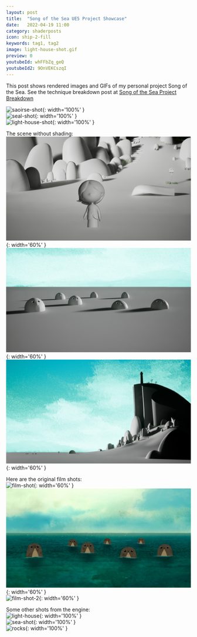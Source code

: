 ```yaml
---
layout: post
title:  "Song of the Sea UE5 Project Showcase"
date:   2022-04-19 11:00
category: shaderposts
icon: ship-2-fill
keywords: tag1, tag2
image: light-house-shot.gif
preview: 0
youtubeId: whFFbZq_geQ
youtubeId2: 9OnVEKCszqI
---
```


This post shows rendered images and GIFs of my personal project Song of the Sea. See the technique breakdown post at [Song of the Sea Project Breakdown](https://tianc377.github.io/shaderposts/2022/SongOfTheSeaProject.html)

![saoirse-shot](/post-img/shaderposts/song-of-the-sea/saoirse.gif){: width='100%' }<br />
![seal-shot](/post-img/shaderposts/song-of-the-sea/seal-shot.gif){: width='100%' }<br />
![light-house-shot](/post-img/shaderposts/song-of-the-sea/light-house-shot.gif){: width='100%' }<br />

The scene without shading:<br />
![unshaded](/post-img/shaderposts/song-of-the-sea/unshaded-1.png){: width='60%' }<br />
![unshaded](/post-img/shaderposts/song-of-the-sea/unshaded-3.png){: width='60%' }<br />
![unshaded](/post-img/shaderposts/song-of-the-sea/unshaded-2.png){: width='60%' }<br />


Here are the original film shots:<br />
![film-shot](/post-img/shaderposts/song-of-the-sea/film-shot.png){: width='60%' }<br />
![seal-shot-film](/post-img/shaderposts/song-of-the-sea/seal-shot-film.jpg){: width='60%' }<br />
![film-shot-2](/post-img/shaderposts/song-of-the-sea/film-shot-2.png){: width='60%' }<br />


Some other shots from the engine:<br />
![light-house](/post-img/shaderposts/song-of-the-sea/light-house.gif){: width='100%' }<br />
![sea-shot](/post-img/shaderposts/song-of-the-sea/sea-shot.gif){: width='100%' }<br />
![rocks](/post-img/shaderposts/song-of-the-sea/rocks.gif){: width='100%' }<br />
